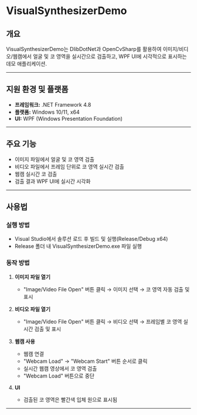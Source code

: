# VisualSynthesizerDemo

## 개요
VisualSynthesizerDemo는 DlibDotNet과 OpenCvSharp를 활용하여 이미지/비디오/웹캠에서 얼굴 및 코 영역을 실시간으로 검출하고, WPF UI에 시각적으로 표시하는 데모 애플리케이션.

---

## 지원 환경 및 플랫폼

- **프레임워크:** .NET Framework 4.8
- **플랫폼:** Windows 10/11, x64 
- **UI:** WPF (Windows Presentation Foundation)
---

## 주요 기능
- 이미지 파일에서 얼굴 및 코 영역 검출
- 비디오 파일에서 프레임 단위로 코 영역 실시간 검출
- 웹캠 실시간 코 검출
- 검출 결과 WPF UI에 실시간 시각화
---

## 사용법

### 실행 방법
- Visual Studio에서 솔루션 로드 후 빌드 및 실행(Release/Debug x64)
- Release 폴더 내 VisualSynthesizerDemo.exe 파일 실행

### 동작 방법

1. **이미지 파일 열기**
   - "Image/Video File Open" 버튼 클릭 → 이미지 선택 → 코 영역 자동 검출 및 표시

2. **비디오 파일 열기**
   - "Image/Video File Open" 버튼 클릭 → 비디오 선택 → 프레임별 코 영역 실시간 검출 및 표시

3. **웹캠 사용**
   - 웹캠 연결
   - "Webcam Load" → "Webcam Start" 버튼 순서로 클릭  
   - 실시간 웹캠 영상에서 코 영역 검출
   - "Webcam Load" 버튼으로 중단

5. **UI**
   - 검출된 코 영역은 빨간색 입체 원으로 표시됨

---

